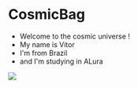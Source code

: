 # CosmicBag
- Welcome to the cosmic universe !
- My name is Vitor
- I'm from Brazil
- and I'm studying in ALura 



![](https://media.tenor.com/uB6486L-xFMAAAAM/cat-driving-serious.gif)
